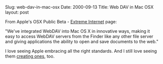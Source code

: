 Slug: web-dav-in-mac-osx
Date: 2000-09-13
Title: Web DAV in Mac OSX
layout: post

From Apple&#39;s OSX Public Beta - <a href="http://redmonk.net/wp-admin/">Extreme Internet</a> page:

&quot;We&#39;ve integrated WebDAV into Mac OS X in innovative ways, making it easy to access WebDAV servers from the Finder like any other file server and giving applications the ability to open and save documents to the web.&quot;

I love seeing Apple embracing all the right standards. And I still love seeing them <a href="http://www.apple.com/firewire/">creating ones</a>, too.
